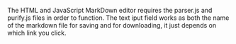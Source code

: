 The HTML and JavaScript MarkDown editor requires the parser.js and purify.js files in order to function.
The text iput field works as both the name of the markdown file for saving and for downloading, it just depends on which link you click.

